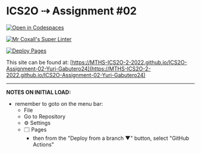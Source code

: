 # ICS2O ⇢ Assignment #02

[![Open in Codespaces](https://classroom.github.com/assets/launch-codespace-f4981d0f882b2a3f0472912d15f9806d57e124e0fc890972558857b51b24a6f9.svg)](https://classroom.github.com/open-in-codespaces?assignment_repo_id=10577725)

[![Mr Coxall's Super Linter](https://github.com/MTHS-ICS2O-2-2022/ICS2O-Assignment-02-Yuri-Gabutero24/workflows/Mr%20Coxall's%20Super%20Linter/badge.svg)](https://github.com/MTHS-ICS2O-2-2022/ICS2O-Assignment-02-Yuri-Gabutero24/actions)

[![Deploy Pages](https://github.com/MTHS-ICS2O-2-2022/ICS2O-Assignment-02-Yuri-Gabutero24/workflows/Deploy%20Pages/badge.svg)](https://github.com/MTHS-ICS2O-2-2022/ICS2O-Assignment-02-Yuri-Gabutero24/actions)

This site can be found at: [https://MTHS-ICS2O-2-2022.github.io/ICS2O-Assignment-02-Yuri-Gabutero24](https://MTHS-ICS2O-2-2022.github.io/ICS2O-Assignment-02-Yuri-Gabutero24)

---

**NOTES ON INITIAL LOAD:**
- remember to goto on the menu bar:
  - File
  - Go to Repository
  - ⚙ Settings
  - 🗔 Pages
    - then from the "Deploy from a branch ▼" button, select "GitHub Actions"
